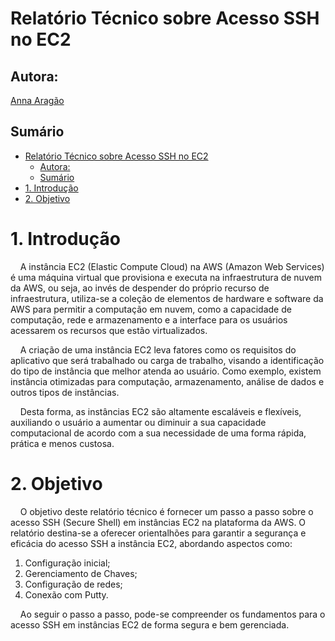 # Relatório Técnico sobre Acesso SSH no EC2

## Autora: 

<a href="https://www.linkedin.com/in/anna-aragao/"> Anna Aragão </a>

## Sumário 

- [Relatório Técnico sobre Acesso SSH no EC2](#relatório-técnico-sobre-acesso-ssh-no-ec2)
  - [Autora:](#autora)
  - [Sumário](#sumário)
- [1. Introdução](#1-introdução)
- [2. Objetivo](#2-objetivo)


# 1. Introdução 

&nbsp;&nbsp;&nbsp;&nbsp;A instância EC2 (Elastic Compute Cloud) na AWS (Amazon Web Services) é uma máquina virtual que provisiona e executa na infraestrutura de nuvem da AWS, ou seja, ao invés de despender do próprio recurso de infraestrutura, utiliza-se a coleção de elementos de hardware e software da AWS para permitir a computação em nuvem, como a capacidade de computação, rede e armazenamento e a interface para os usuários acessarem os recursos que estão virtualizados. 

&nbsp;&nbsp;&nbsp;&nbsp;A criação de uma instância EC2 leva fatores como os requisitos do aplicativo que será trabalhado ou carga de trabalho, visando a identificação do tipo de instância que melhor atenda ao usuário. Como exemplo, existem instância otimizadas para computação, armazenamento, análise de dados e outros tipos de instâncias. 

&nbsp;&nbsp;&nbsp;&nbsp;Desta forma, as instâncias EC2 são altamente escaláveis e flexíveis, auxiliando o usuário a aumentar ou diminuir a sua capacidade computacional de acordo com a sua necessidade de uma forma rápida, prática e menos custosa. 

# 2. Objetivo 

&nbsp;&nbsp;&nbsp;&nbsp;O objetivo deste relatório técnico é fornecer um passo a passo sobre o acesso SSH (Secure Shell) em instâncias EC2 na plataforma da AWS. O relatório destina-se a oferecer orientalhões para garantir a segurança e eficácia do acesso SSH a instância EC2, abordando aspectos como:
1. Configuração inicial;
2. Gerenciamento de Chaves;
3. Configuração de redes;
4. Conexão com Putty. 

&nbsp;&nbsp;&nbsp;&nbsp;Ao seguir o passo a passo, pode-se compreender os fundamentos para o acesso SSH em instâncias EC2 de forma segura e bem gerenciada. 


